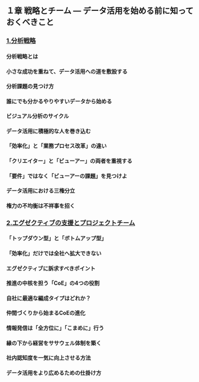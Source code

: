 ## １章 戦略とチーム ― データ活用を始める前に知っておくべきこと
### [1.分析戦略](./2_link/1.html)
#### 分析戦略とは
#### 小さな成功を重ねて、データ活用への道を敷設する
#### 分析課題の見つけ方
#### 誰にでも分かるやりやすいデータから始める
#### ビジュアル分析のサイクル
#### データ活用に積極的な人を巻き込む
#### 「効率化」と「業務プロセス改革」の違い
#### 「クリエイター」と「ビューアー」の両者を重視する
#### 「要件」ではなく「ビューアーの課題」を見つけよ
#### データ活用における三権分立
#### 権力の不均衡は不祥事を招く
### [2.エグゼクティブの支援とプロジェクトチーム](./2_link/2.html)
#### 「トップダウン型」と「ボトムアップ型」
#### 「効率化」だけでは全社へ拡大できない
#### エグゼクティブに訴求すべきポイント
#### 推進の中核を担う「CoE」の4つの役割
#### 自社に最適な編成タイプはどれか？
#### 仲間づくりから始まるCoEの進化
#### 情報発信は「全方位に」「こまめに」行う
#### 縁の下から経営をササウェル体制を築く
#### 社内認知度を一気に向上させる方法
#### データ活用をより広めるための仕掛け方

